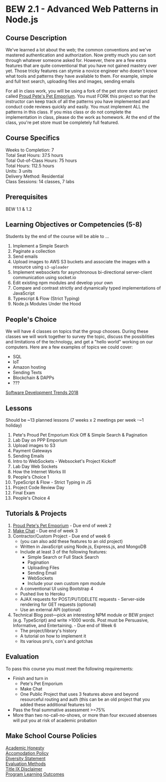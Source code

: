 # BEW 2.1 - Advanced Web Patterns in Node.js

## Course Description

We've learned a lot about the web; the common conventions and we've mastered authentication and authorization. Now pretty much you can sort through whatever someone asked for. However, there are a few extra features that are quite conventional that you have not gained mastery over yet. Those tricky features can stymie a novice engineer who doesn't know what tools and patterns they have available to them. For example, simple and full text search, uploading files and images, sending emails

For all in class work, you will be using a fork of the pet store starter project called [Proud Pete's Pet Emporium](https://github.com/Product-College-Labs/petes-pets). You must FORK this project so that the instructor can keep track of all the patterns you have implemented and conduct code reviews quickly and easily. You must implement ALL the patterns in this class. If you miss class or do not complete the implementation in class, please do the work as homework. At the end of the class, you're pet store must be completely full featured.

## Course Specifics

Weeks to Completion:  7 <br>
Total Seat Hours:  37.5 hours <br>
Total Out-of-Class Hours: 75 hours <br>
Total Hours: 112.5 hours <br>
Units:  3 units <br>
Delivery Method:  Residential <br>
Class Sessions:  14 classes, 7 labs

## Prerequisites

BEW 1.1 & 1.2

## Learning Objectives or Competencies (5-8)

Students by the end of the course will be able to ...

1. Implement a Simple Search
1. Paginate a collection
1. Send emails
1. Upload images to AWS S3 buckets and associate the images with a resource using `s3-uploader`
1. Implement websockets for asynchronous bi-directional server-client communication using socket.io
1. Edit existing npm modules and develop your own
1. Compare and contrast strictly and dynamically typed implementations of JavaScript
1. Typescript & Flow (Strict Typing)
1. Node.js Modules Under the Hood

## People's Choice

We will have 4 classes on topics that the group chooses. During these classes we will work together to survey the topic, discuss the possiblities and limitations of the technology, and get a "hello world" working on our computers. Here are a few examples of topics we could cover:

* SQL
* IoT
* Amazon hosting
* Sending Texts
* Blockchain & DAPPs
* ???

[Software Development Trends 2018](https://stackify.com/software-development-trends-2018/)

## Lessons

Should be ~13 planned lessons (7 weeks x 2 meetings per week -~1 holiday)

1. Pete's Proud Pet Emporium Kick Off & Simple Search & Pagination
1. Lab Day on PPP Emporium
1. Upload images to S3
1. Payment Gateways
1. Sending Emails
1. Intro to WebSockets - Websocket's Project Kickoff
1. Lab Day Web Sockets
1. How the Internet Works III
1. People's Choice 1
1. TypeScript & Flow - Strict Typing in JS
1. Project Code Review Day
1. Final Exam
1. People's Choice 4

## Tutorials & Projects

1. [Proud Pete's Pet Emporium](https://www.makeschool.com/academy/track/pete-s-pet-emporium---advanced-web-recipes) - Due end of week 2
1. [Make Chat](https://www.makeschool.com/academy/track/make-chat) - Due end of week 3
1. Contractor/Custom Project - Due end of week 6
   * (you can also add these features to an old project)
   * Written in JavaScript using Node.js, Express.js, and MongoDB
   - Include at least 3 of the following features:
      - Simple Search or Full Stack Search
      - Pagination
      - Uploading Files
      - Sending Email
      - WebSockets
      - Include your own custom npm module
   - A conventional UI using Bootstrap 4
   - Pushed live to Heroku
   - AJAX requests for POST/PUT/DELETE requests - Server-side rendering for GET requests (optional)
   - Use an external API (optional)
1. Technical Blog post—pick an interesting NPM module or BEW project (e.g. TypeScript) and write >1000 words. Post must be Persuasive, Informative, and Entertaining. - Due end of Week 6
    - The project/library's history
    - A tutorial on how to implement it
    - Its various pro's, con's and gotchas

## Evaluation

To pass this course you must meet the following requirements:

- Finish and turn in
  - Pete's Pet Emporium
  - Make Chat
  - One Public Project that uses 3 features above and beyond resourceful routing and auth (this can be an old project that you added these additional features to)
- Pass the final summative assessment >=75%
- More than two no-call-no-shows, or more than four excused absenses will put you at risk of academic probation

## Make School Course Policies

[Academic Honesty](https://github.com/Product-College-Courses/Common-Syllabus-Sections/blob/master/Academic-Honesty-and-Plagiarism.md)<br>
[Accomodation Policy](https://github.com/Product-College-Courses/Common-Syllabus-Sections/blob/master/Accommodation-Policy.md)<br>
[Diversity Statement](https://github.com/Product-College-Courses/Common-Syllabus-Sections/blob/master/Diversity-Statement.md)<br>
[Evaluation Methods](https://github.com/Product-College-Courses/Common-Syllabus-Sections/blob/master/Evaluation-Methods.md)
<br>
[Title IX Disclaimer](https://github.com/Product-College-Courses/Common-Syllabus-Sections/blob/master/Evaluations-Title-X-Disclaimer.md)<br>
[Program Learning Outcomes](https://github.com/Product-College-Courses/Common-Syllabus-Sections/blob/master/Program-Learning-Outcomes.md)
